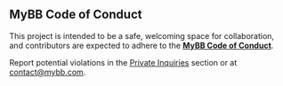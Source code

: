 ## MyBB Code of Conduct

This project is intended to be a safe, welcoming space for collaboration, and contributors are expected to adhere to the [**MyBB Code of Conduct**](https://mybb.com/about/conduct/).

Report potential violations in the [Private Inquiries](https://community.mybb.com/forum-135.html) section or at contact@mybb.com.

